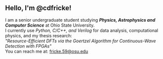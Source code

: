 ## Hello, I'm @cdfricke!

I am a senior undergraduate student studying ___Physics, Astrophysics and Computer Science___ at Ohio State University. \
I currently use _Python, C/C++, and Verilog_ for data analysis, computational physics, and my thesis research: \
_"Resource-Efficient DFTs via the Goertzel Algorithm for Continuous-Wave Detection with FPGAs"_ \
You can reach me at: fricke.59@osu.edu
